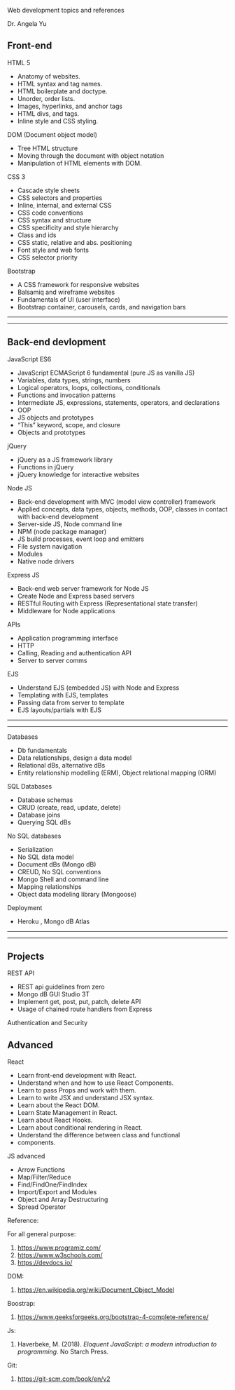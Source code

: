 ﻿Web development topics and references

Dr. Angela Yu

Front-end
---
HTML 5

- Anatomy of websites.
- HTML syntax and tag names.
- HTML boilerplate and doctype.
- Unorder, order lists.
- Images, hyperlinks, and anchor tags
- HTML divs, and tags.
- Inline style and CSS styling.

DOM (Document object model)

- Tree HTML structure
- Moving through the document with object notation
- Manipulation of HTML elements with DOM.

CSS 3

- Cascade style sheets
- CSS selectors and properties
- Inline, internal, and external CSS
- CSS code conventions
- CSS syntax and structure
- CSS specificity and style hierarchy
- Class and ids
- CSS static, relative and abs. positioning
- Font style and web fonts
- CSS selector priority

Bootstrap 

- A CSS framework for responsive websites
- Balsamiq and wireframe websites
- Fundamentals of UI (user interface) 
- Bootstrap container, carousels, cards, and navigation bars

---
---

Back-end devlopment
---
JavaScript ES6
- JavaScript ECMAScript 6 fundamental (pure JS as vanilla JS)
- Variables, data types, strings, numbers
- Logical operators, loops, collections, conditionals
- Functions and invocation patterns
- Intermediate JS, expressions, statements, operators, and declarations
- OOP
- JS objects and prototypes
- “This” keyword, scope, and closure
- Objects and prototypes

jQuery
- jQuery as a JS framework library
- Functions in jQuery
- jQuery knowledge for interactive websites

Node JS
- Back-end development with MVC (model view controller) framework
- Applied concepts, data types, objects, methods, OOP, classes in contact with back-end development
- Server-side JS, Node command line
- NPM (node package manager)
- JS build processes, event loop and emitters
- File system navigation
- Modules
- Native node drivers

Express JS
- Back-end web server framework for Node JS
- Create Node and Express based servers
- RESTful Routing with Express (Representational state transfer)
- Middleware for Node applications

APIs
- Application programming interface
- HTTP
- Calling, Reading and authentication API
- Server to server comms

EJS
- Understand EJS (embedded JS) with Node and Express
- Templating with EJS, templates
- Passing data from server to template
- EJS layouts/partials with EJS

---
---

Databases
- Db fundamentals
- Data relationships, design a data model
- Relational dBs, alternative dBs
- Entity relationship modelling (ERM), Object relational mapping (ORM)

SQL Databases
- Database schemas
- CRUD (create, read, update, delete)
- Database joins
- Querying SQL dBs

No SQL databases
- Serialization
- No SQL data model
- Document dBs (Mongo dB)
- CREUD, No SQL conventions
- Mongo Shell and command line
- Mapping relationships
- Object data modeling library (Mongoose)

Deployment
- Heroku , Mongo dB Atlas

---
---

Projects
--- 
REST API
- REST api guidelines from zero
- Mongo dB GUI Studio 3T
- Implement get, post, put, patch, delete API
- Usage of chained route handlers from Express

Authentication and Security

Advanced
---
React
- Learn front-end development with React.
- Understand when and how to use React Components.
- Learn to pass Props and work with them.
- Learn to write JSX and understand JSX syntax.
- Learn about the React DOM.
- Learn State Management in React.
- Learn about React Hooks.
- Learn about conditional rendering in React.
- Understand the difference between class and functional
- components.

JS advanced
- Arrow Functions
- Map/Filter/Reduce
- Find/FindOne/FindIndex
- Import/Export and Modules
- Object and Array Destructuring
- Spread Operator

Reference: 

For all general purpose:
1. <https://www.programiz.com/>
1. <https://www.w3schools.com/> 
1. <https://devdocs.io/>

DOM:

1. <https://en.wikipedia.org/wiki/Document_Object_Model>

Boostrap:
1. <https://www.geeksforgeeks.org/bootstrap-4-complete-reference/>

Js: 
1. Haverbeke, M. (2018). *Eloquent JavaScript: a modern introduction to programming*. No Starch Press.

Git: 
1. https://git-scm.com/book/en/v2







